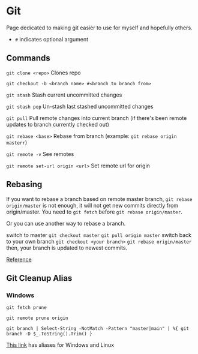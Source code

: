 # Git

Page dedicated to making git easier to use for myself and hopefully others.

* `#` indicates optional argument

## Commands

`git clone <repo>` Clones repo

`git checkout -b <branch name> #<branch to branch from>`

`git stash` Stash current uncommitted changes

`git stash pop` Un-stash last stashed uncommitted changes

`git pull` Pull remote changes into current branch (if there's been remote updates to branch currently checked out)

`git rebase <base>` Rebase from branch (example: `git rebase origin masterr`)

`git remote -v` See remotes

`git remote set-url origin <url>` Set remote url for origin

## Rebasing

If you want to rebase a branch based on remote master branch, `git rebase origin/master` is not enough, it will not get new commits directly from origin/master. You need to `git fetch` before `git rebase origin/master`.

Or you can use another way to rebase a branch.

switch to master `git checkout master`
`git pull origin master`
switch back to your own branch `git checkout <your branch>`
`git rebase origin/master`
then, your branch is updated to newest commits.

[Reference](https://stackoverflow.com/questions/29164321/git-difference-git-rebase-origin-branch-vs-git-rebase-origin-branch)

## Git Cleanup Alias

### Windows

`git fetch prune`

`git remote prune origin`

`git branch | Select-String -NotMatch -Pattern "master|main" | %{ git branch -D $_.ToString().Trim() }`

[This link](https://stackoverflow.com/questions/37664226/git-fetch-origin-prune-doesnt-delete-local-branches) has aliases for Windows and Linux
